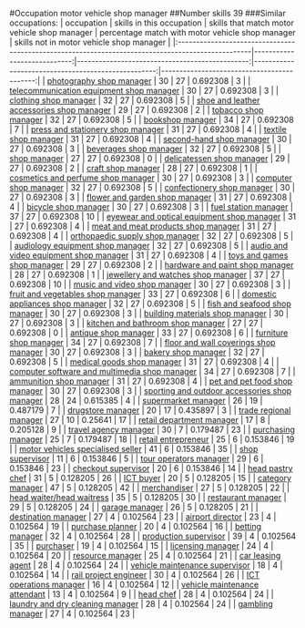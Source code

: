 #Occupation motor vehicle shop manager
##Number skills 39
###Similar occupations:
| occupation                                                                                        |   skills in this occupation |   skills that match motor vehicle shop manager |   percentage match with motor vehicle shop manager |   skills not in motor vehicle shop manager |
|:--------------------------------------------------------------------------------------------------|----------------------------:|-----------------------------------------------:|---------------------------------------------------:|-------------------------------------------:|
| [photography shop manager](photography_shop_manager.md)                                           |                          30 |                                             27 |                                           0.692308 |                                          3 |
| [telecommunication equipment shop manager](telecommunication_equipment_shop_manager.md)           |                          30 |                                             27 |                                           0.692308 |                                          3 |
| [clothing shop manager](clothing_shop_manager.md)                                                 |                          32 |                                             27 |                                           0.692308 |                                          5 |
| [shoe and leather accessories shop manager](shoe_and_leather_accessories_shop_manager.md)         |                          29 |                                             27 |                                           0.692308 |                                          2 |
| [tobacco shop manager](tobacco_shop_manager.md)                                                   |                          32 |                                             27 |                                           0.692308 |                                          5 |
| [bookshop manager](bookshop_manager.md)                                                           |                          34 |                                             27 |                                           0.692308 |                                          7 |
| [press and stationery shop manager](press_and_stationery_shop_manager.md)                         |                          31 |                                             27 |                                           0.692308 |                                          4 |
| [textile shop manager](textile_shop_manager.md)                                                   |                          31 |                                             27 |                                           0.692308 |                                          4 |
| [second-hand shop manager](second-hand_shop_manager.md)                                           |                          30 |                                             27 |                                           0.692308 |                                          3 |
| [beverages shop manager](beverages_shop_manager.md)                                               |                          32 |                                             27 |                                           0.692308 |                                          5 |
| [shop manager](shop_manager.md)                                                                   |                          27 |                                             27 |                                           0.692308 |                                          0 |
| [delicatessen shop manager](delicatessen_shop_manager.md)                                         |                          29 |                                             27 |                                           0.692308 |                                          2 |
| [craft shop manager](craft_shop_manager.md)                                                       |                          28 |                                             27 |                                           0.692308 |                                          1 |
| [cosmetics and perfume shop manager](cosmetics_and_perfume_shop_manager.md)                       |                          30 |                                             27 |                                           0.692308 |                                          3 |
| [computer shop manager](computer_shop_manager.md)                                                 |                          32 |                                             27 |                                           0.692308 |                                          5 |
| [confectionery shop manager](confectionery_shop_manager.md)                                       |                          30 |                                             27 |                                           0.692308 |                                          3 |
| [flower and garden shop manager](flower_and_garden_shop_manager.md)                               |                          31 |                                             27 |                                           0.692308 |                                          4 |
| [bicycle shop manager](bicycle_shop_manager.md)                                                   |                          30 |                                             27 |                                           0.692308 |                                          3 |
| [fuel station manager](fuel_station_manager.md)                                                   |                          37 |                                             27 |                                           0.692308 |                                         10 |
| [eyewear and optical equipment shop manager](eyewear_and_optical_equipment_shop_manager.md)       |                          31 |                                             27 |                                           0.692308 |                                          4 |
| [meat and meat products shop manager](meat_and_meat_products_shop_manager.md)                     |                          31 |                                             27 |                                           0.692308 |                                          4 |
| [orthopaedic supply shop manager](orthopaedic_supply_shop_manager.md)                             |                          32 |                                             27 |                                           0.692308 |                                          5 |
| [audiology equipment shop manager](audiology_equipment_shop_manager.md)                           |                          32 |                                             27 |                                           0.692308 |                                          5 |
| [audio and video equipment shop manager](audio_and_video_equipment_shop_manager.md)               |                          31 |                                             27 |                                           0.692308 |                                          4 |
| [toys and games shop manager](toys_and_games_shop_manager.md)                                     |                          29 |                                             27 |                                           0.692308 |                                          2 |
| [hardware and paint shop manager](hardware_and_paint_shop_manager.md)                             |                          28 |                                             27 |                                           0.692308 |                                          1 |
| [jewellery and watches shop manager](jewellery_and_watches_shop_manager.md)                       |                          37 |                                             27 |                                           0.692308 |                                         10 |
| [music and video shop manager](music_and_video_shop_manager.md)                                   |                          30 |                                             27 |                                           0.692308 |                                          3 |
| [fruit and vegetables shop manager](fruit_and_vegetables_shop_manager.md)                         |                          33 |                                             27 |                                           0.692308 |                                          6 |
| [domestic appliances shop manager](domestic_appliances_shop_manager.md)                           |                          32 |                                             27 |                                           0.692308 |                                          5 |
| [fish and seafood shop manager](fish_and_seafood_shop_manager.md)                                 |                          30 |                                             27 |                                           0.692308 |                                          3 |
| [building materials shop manager](building_materials_shop_manager.md)                             |                          30 |                                             27 |                                           0.692308 |                                          3 |
| [kitchen and bathroom shop manager](kitchen_and_bathroom_shop_manager.md)                         |                          27 |                                             27 |                                           0.692308 |                                          0 |
| [antique shop manager](antique_shop_manager.md)                                                   |                          33 |                                             27 |                                           0.692308 |                                          6 |
| [furniture shop manager](furniture_shop_manager.md)                                               |                          34 |                                             27 |                                           0.692308 |                                          7 |
| [floor and wall coverings shop manager](floor_and_wall_coverings_shop_manager.md)                 |                          30 |                                             27 |                                           0.692308 |                                          3 |
| [bakery shop manager](bakery_shop_manager.md)                                                     |                          32 |                                             27 |                                           0.692308 |                                          5 |
| [medical goods shop manager](medical_goods_shop_manager.md)                                       |                          31 |                                             27 |                                           0.692308 |                                          4 |
| [computer software and multimedia shop manager](computer_software_and_multimedia_shop_manager.md) |                          34 |                                             27 |                                           0.692308 |                                          7 |
| [ammunition shop manager](ammunition_shop_manager.md)                                             |                          31 |                                             27 |                                           0.692308 |                                          4 |
| [pet and pet food shop manager](pet_and_pet_food_shop_manager.md)                                 |                          30 |                                             27 |                                           0.692308 |                                          3 |
| [sporting and outdoor accessories shop manager](sporting_and_outdoor_accessories_shop_manager.md) |                          28 |                                             24 |                                           0.615385 |                                          4 |
| [supermarket manager](supermarket_manager.md)                                                     |                          26 |                                             19 |                                           0.487179 |                                          7 |
| [drugstore manager](drugstore_manager.md)                                                         |                          20 |                                             17 |                                           0.435897 |                                          3 |
| [trade regional manager](trade_regional_manager.md)                                               |                          27 |                                             10 |                                           0.25641  |                                         17 |
| [retail department manager](retail_department_manager.md)                                         |                          17 |                                              8 |                                           0.205128 |                                          9 |
| [travel agency manager](travel_agency_manager.md)                                                 |                          30 |                                              7 |                                           0.179487 |                                         23 |
| [purchasing manager](purchasing_manager.md)                                                       |                          25 |                                              7 |                                           0.179487 |                                         18 |
| [retail entrepreneur](retail_entrepreneur.md)                                                     |                          25 |                                              6 |                                           0.153846 |                                         19 |
| [motor vehicles specialised seller](motor_vehicles_specialised_seller.md)                         |                          41 |                                              6 |                                           0.153846 |                                         35 |
| [shop supervisor](shop_supervisor.md)                                                             |                          11 |                                              6 |                                           0.153846 |                                          5 |
| [tour operators manager](tour_operators_manager.md)                                               |                          29 |                                              6 |                                           0.153846 |                                         23 |
| [checkout supervisor](checkout_supervisor.md)                                                     |                          20 |                                              6 |                                           0.153846 |                                         14 |
| [head pastry chef](head_pastry_chef.md)                                                           |                          31 |                                              5 |                                           0.128205 |                                         26 |
| [ICT buyer](ICT_buyer.md)                                                                         |                          20 |                                              5 |                                           0.128205 |                                         15 |
| [category manager](category_manager.md)                                                           |                          47 |                                              5 |                                           0.128205 |                                         42 |
| [merchandiser](merchandiser.md)                                                                   |                          27 |                                              5 |                                           0.128205 |                                         22 |
| [head waiter/head waitress](head_waiter-head_waitress.md)                                         |                          35 |                                              5 |                                           0.128205 |                                         30 |
| [restaurant manager](restaurant_manager.md)                                                       |                          29 |                                              5 |                                           0.128205 |                                         24 |
| [garage manager](garage_manager.md)                                                               |                          26 |                                              5 |                                           0.128205 |                                         21 |
| [destination manager](destination_manager.md)                                                     |                          27 |                                              4 |                                           0.102564 |                                         23 |
| [airport director](airport_director.md)                                                           |                          23 |                                              4 |                                           0.102564 |                                         19 |
| [purchase planner](purchase_planner.md)                                                           |                          20 |                                              4 |                                           0.102564 |                                         16 |
| [betting manager](betting_manager.md)                                                             |                          32 |                                              4 |                                           0.102564 |                                         28 |
| [production supervisor](production_supervisor.md)                                                 |                          39 |                                              4 |                                           0.102564 |                                         35 |
| [purchaser](purchaser.md)                                                                         |                          19 |                                              4 |                                           0.102564 |                                         15 |
| [licensing manager](licensing_manager.md)                                                         |                          24 |                                              4 |                                           0.102564 |                                         20 |
| [resource manager](resource_manager.md)                                                           |                          25 |                                              4 |                                           0.102564 |                                         21 |
| [car leasing agent](car_leasing_agent.md)                                                         |                          28 |                                              4 |                                           0.102564 |                                         24 |
| [vehicle maintenance supervisor](vehicle_maintenance_supervisor.md)                               |                          18 |                                              4 |                                           0.102564 |                                         14 |
| [rail project engineer](rail_project_engineer.md)                                                 |                          30 |                                              4 |                                           0.102564 |                                         26 |
| [ICT operations manager](ICT_operations_manager.md)                                               |                          16 |                                              4 |                                           0.102564 |                                         12 |
| [vehicle maintenance attendant](vehicle_maintenance_attendant.md)                                 |                          13 |                                              4 |                                           0.102564 |                                          9 |
| [head chef](head_chef.md)                                                                         |                          28 |                                              4 |                                           0.102564 |                                         24 |
| [laundry and dry cleaning manager](laundry_and_dry_cleaning_manager.md)                           |                          28 |                                              4 |                                           0.102564 |                                         24 |
| [gambling manager](gambling_manager.md)                                                           |                          27 |                                              4 |                                           0.102564 |                                         23 |
